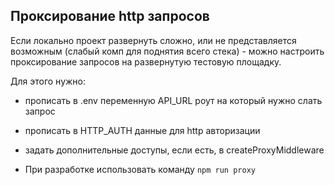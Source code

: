 ## Проксирование http запросов

Если локально проект развернуть сложно, или не представляется возможным (слабый комп для поднятия всего стека) - можно настроить проксирование запросов на развернутую тестовую площадку. 

Для этого нужно: 

- прописать в .env переменную API_URL роут на который нужно слать запрос

- прописать в HTTP_AUTH данные для http авторизации

- задать дополнительные доступы, если есть, в createProxyMiddleware

- При разработке использовать команду ```npm run proxy```